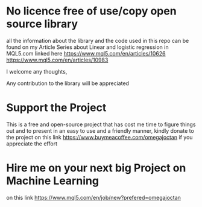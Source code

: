 # No licence free of use/copy open source library

all the information about the library and the code used in this repo can be found on my Article Series about Linear and logistic regression in MQL5.com linked here
https://www.mql5.com/en/articles/10626
https://www.mql5.com/en/articles/10983

I welcome any thoughts, 

Any contribution to the library will be appreciated 

# Support the Project
This is a free and open-source project that has cost me time to figure things out and to present in an easy to use and a friendly manner, kindly donate to the project on this link https://www.buymeacoffee.com/omegajoctan if you appreciate the effort

# Hire me on your next big Project on Machine Learning
on this link
https://www.mql5.com/en/job/new?prefered=omegajoctan
